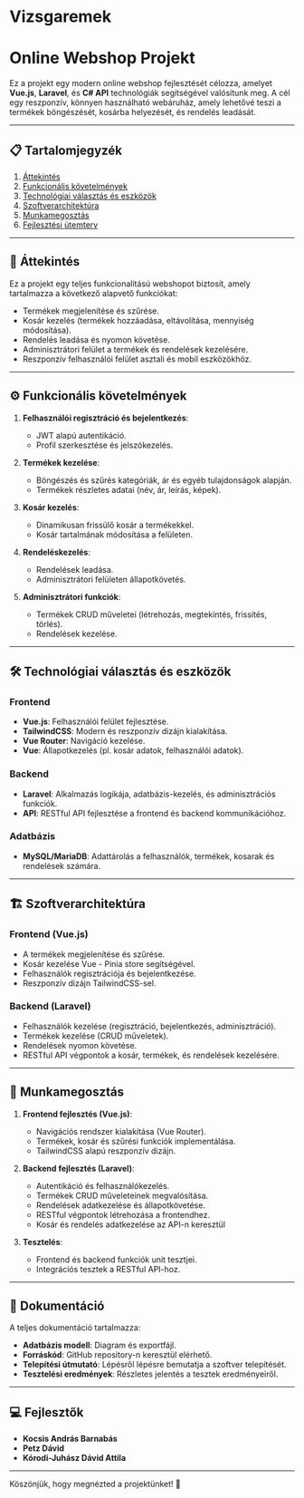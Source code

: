 # Vizsgaremek
# Online Webshop Projekt

Ez a projekt egy modern online webshop fejlesztését célozza, amelyet **Vue.js**, **Laravel**, és **C# API** technológiák segítségével valósítunk meg. A cél egy reszponzív, könnyen használható webáruház, amely lehetővé teszi a termékek böngészését, kosárba helyezését, és rendelés leadását.

---

## 📋 Tartalomjegyzék

1. [Áttekintés](#áttekintés)
2. [Funkcionális követelmények](#funkcionális-követelmények)
3. [Technológiai választás és eszközök](#technológiai-választás-és-eszközök)
4. [Szoftverarchitektúra](#szoftverarchitektúra)
5. [Munkamegosztás](#munkamegosztás)
6. [Fejlesztési ütemterv](#fejlesztési-ütemterv)

---

## 🌟 Áttekintés

Ez a projekt egy teljes funkcionalitású webshopot biztosít, amely tartalmazza a következő alapvető funkciókat:
- Termékek megjelenítése és szűrése.
- Kosár kezelés (termékek hozzáadása, eltávolítása, mennyiség módosítása).
- Rendelés leadása és nyomon követése.
- Adminisztrátori felület a termékek és rendelések kezelésére.
- Reszponzív felhasználói felület asztali és mobil eszközökhöz.

---

## ⚙️ Funkcionális követelmények

1. **Felhasználói regisztráció és bejelentkezés**:
   - JWT alapú autentikáció.
   - Profil szerkesztése és jelszókezelés.

2. **Termékek kezelése**:
   - Böngészés és szűrés kategóriák, ár és egyéb tulajdonságok alapján.
   - Termékek részletes adatai (név, ár, leírás, képek).

3. **Kosár kezelés**:
   - Dinamikusan frissülő kosár a termékekkel.
   - Kosár tartalmának módosítása a felületen.

4. **Rendeléskezelés**:
   - Rendelések leadása.
   - Adminisztrátori felületen állapotkövetés.

5. **Adminisztrátori funkciók**:
   - Termékek CRUD műveletei (létrehozás, megtekintés, frissítés, törlés).
   - Rendelések kezelése.

---

## 🛠️ Technológiai választás és eszközök

### **Frontend**
- **Vue.js**: Felhasználói felület fejlesztése.
- **TailwindCSS**: Modern és reszponzív dizájn kialakítása.
- **Vue Router**: Navigáció kezelése.
- **Vue**: Állapotkezelés (pl. kosár adatok, felhasználói adatok).

### **Backend**
- **Laravel**: Alkalmazás logikája, adatbázis-kezelés, és adminisztrációs funkciók.
- **API**: RESTful API fejlesztése a frontend és backend kommunikációhoz.

### **Adatbázis**
- **MySQL/MariaDB**: Adattárolás a felhasználók, termékek, kosarak és rendelések számára.

---

## 🏗️ Szoftverarchitektúra

### **Frontend (Vue.js)**
- A termékek megjelenítése és szűrése.
- Kosár kezelése Vue - Pinia store segítségével.
- Felhasználók regisztrációja és bejelentkezése.
- Reszponzív dizájn TailwindCSS-sel.

### **Backend (Laravel)**
- Felhasználók kezelése (regisztráció, bejelentkezés, adminisztráció).
- Termékek kezelése (CRUD műveletek).
- Rendelések nyomon követése.
- RESTful API végpontok a kosár, termékek, és rendelések kezelésére.

---

## 👥 Munkamegosztás

1. **Frontend fejlesztés (Vue.js)**:
   - Navigációs rendszer kialakítása (Vue Router).
   - Termékek, kosár és szűrési funkciók implementálása.
   - TailwindCSS alapú reszponzív dizájn.

2. **Backend fejlesztés (Laravel)**:
   - Autentikáció és felhasználókezelés.
   - Termékek CRUD műveleteinek megvalósítása.
   - Rendelések adatkezelése és állapotkövetése.
   - RESTful végpontok létrehozása a frontendhez.
   - Kosár és rendelés adatkezelése az API-n keresztül

3. **Tesztelés**:
   - Frontend és backend funkciók unit tesztjei.
   - Integrációs tesztek a RESTful API-hoz.

---

## 📄 Dokumentáció

A teljes dokumentáció tartalmazza:
- **Adatbázis modell**: Diagram és exportfájl.
- **Forráskód**: GitHub repository-n keresztül elérhető.
- **Telepítési útmutató**: Lépésről lépésre bemutatja a szoftver telepítését.
- **Tesztelési eredmények**: Részletes jelentés a tesztek eredményeiről.

---

## 💻 Fejlesztők

- **Kocsis András Barnabás** 
- **Petz Dávid** 
- **Kórodi-Juhász Dávid Attila** 

---

Köszönjük, hogy megnézted a projektünket! 🚀
